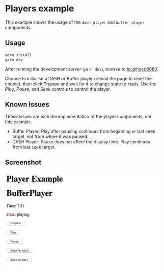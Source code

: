 # Players example

This example shows the usage of the `dash-player` and `buffer-player` components.

## Usage

```
yarn install
yarn dev
```

After running the development server (`yarn dev`), browse to [localhost:8080](http://localhost:8080).

Choose to initialise a DASH or Buffer player (reload the page to reset the choice), then click
_Prepare_ and wait for it to change state to `ready`. Use the _Play_, _Pause_, and _Seek_ controls
to control the player.

## Known Issues

These issues are with the implementation of the player components, not this example.

 * Buffer Player: Play after pausing continues from beginning or last seek target, not from where
   it was paused.
 * DASH Player: Pause does not affect the display time. Play continues from last seek target.

## Screenshot

![Screenshot of Players example](screenshot.png)
